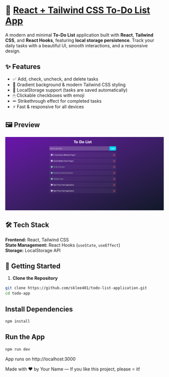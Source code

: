 # 📝 [React + Tailwind CSS To-Do List App](https://todoapplicationin.netlify.app/)

A modern and minimal **To-Do List** application built with **React**, **Tailwind CSS**, and **React Hooks**, featuring **local storage persistence**. Track your daily tasks with a beautiful UI, smooth interactions, and a responsive design.

## ✨ Features
- ✅ Add, check, uncheck, and delete tasks
- 🎨 Gradient background & modern Tailwind CSS styling
- 💾 LocalStorage support (tasks are saved automatically)
- 🖱 Clickable checkboxes with emoji
- ✏ Strikethrough effect for completed tasks
- ⚡ Fast & responsive for all devices

## 🖼 Preview
![App Screenshot](screenshot.png)

## 🛠 Tech Stack
**Frontend:** React, Tailwind CSS  
**State Management:** React Hooks (`useState`, `useEffect`)  
**Storage:** LocalStorage API

## 🚀 Getting Started
1. **Clone the Repository**

```bash
git clone https://github.com/sklee401/todo-list-application.git
cd todo-app
```
## Install Dependencies

```bash
npm install
```
## Run the App
```bash
npm run dev
```
App runs on http://localhost:3000

Made with ❤️ by Your Name — If you like this project, please ⭐ it!

